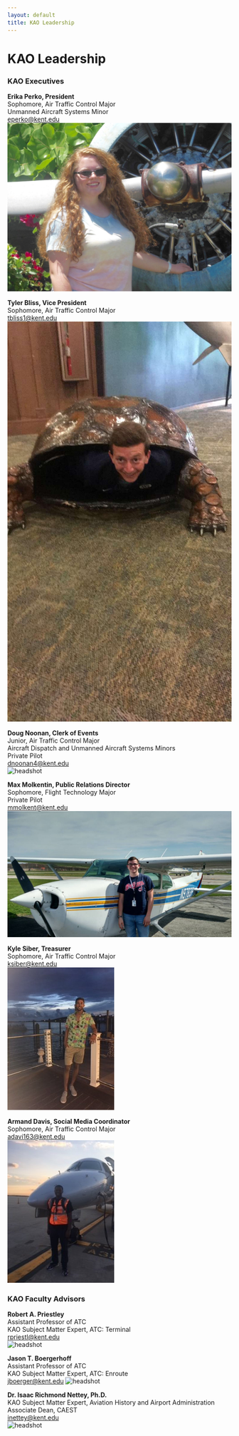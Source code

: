 ```yaml
---
layout: default
title: KAO Leadership
---
```

# KAO Leadership

### KAO Executives

__Erika Perko, President__  
Sophomore, Air Traffic Control Major  
Unmanned Aircraft Systems Minor  
[eperko@kent.edu](mailto:eperko@kent.edu)  
![headshot](/assets/images/leadership/EP.jpg) 

__Tyler Bliss, Vice President__  
Sophomore, Air Traffic Control Major   
[tbliss1@kent.edu](mailto:tbliss1@kent.edu)  
![headshot](/assets/images/leadership/TB.jpg)

__Doug Noonan, Clerk of Events__  
Junior, Air Traffic Control Major  
Aircraft Dispatch and Unmanned Aircraft Systems Minors    
Private Pilot  
[dnoonan4@kent.edu](mailto:dnoonan4@kent.edu)  
![headshot](/assets/images/leadership/Doug.jpg)

__Max Molkentin, Public Relations Director__  
Sophomore, Flight Technology Major  
Private Pilot  
[mmolkent@kent.edu](mailto:mmolkent@kent.edu)  
![headshot](/assets/images/leadership/MM.jpg)

__Kyle Siber, Treasurer__  
Sophomore, Air Traffic Control Major     
[ksiber@kent.edu](mailto:ksiber@kent.edu)  
![headshot](/assets/images/leadership/Kyle.jpg) 

__Armand Davis, Social Media Coordinator__  
Sophomore, Air Traffic Control Major  
[adavi163@kent.edu](mailto:adavi163@kent.edu)  
![headshot](/assets/images/leadership/Armand.jpg)



### KAO Faculty Advisors

__Robert A. Priestley__  
Assistant Professor of ATC  
KAO Subject Matter Expert, ATC: Terminal  
[rpriestl@kent.edu](mailto:rpriestl@kent.edu)  
![headshot](/assets/images/leadership/RP.jpg)

__Jason T. Boergerhoff__  
Assistant Professor of ATC  
KAO Subject Matter Expert, ATC: Enroute  
[jboerger@kent.edu](mailto:jboerger@kent.edu)
![headshot](/assets/images/leadership/JB.jpg)

__Dr. Isaac Richmond Nettey, Ph.D.__  
KAO Subject Matter Expert, Aviation History and Airport Administration  
Associate Dean, CAEST  
[inettey@kent.edu](mailto:inettey@kent.edu)  
![headshot](/assets/images/leadership/IN.jpg)
